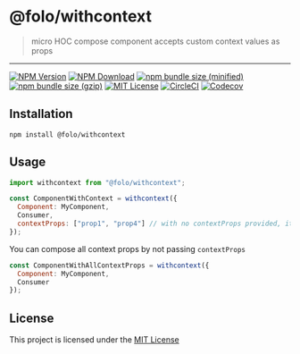# @folo/withcontext

> micro HOC compose component accepts custom context values as props

<hr />

<!-- prettier-ignore-start -->
[![NPM Version](https://img.shields.io/npm/v/@folo/withcontext.svg)](https://www.npmjs.com/package/@folo/withcontext)
[![NPM Download](https://img.shields.io/npm/dt/@folo/withcontext.svg)](https://www.npmjs.com/package/@folo/withcontext)
[![npm bundle size (minified)](https://img.shields.io/bundlephobia/min/react.svg)](https://www.npmjs.com/package/@folo/withcontext)
[![npm bundle size (gzip)](https://img.shields.io/bundlephobia/minzip/react.svg)](https://www.npmjs.com/package/@folo/withcontext)
[![MIT License](https://img.shields.io/github/license/mashape/apistatus.svg)](https://github.com/jalal246/folo/blob/master/LICENSE)
[![CircleCI](https://circleci.com/gh/jalal246/folo/tree/master.svg?style=svg)](https://circleci.com/gh/jalal246/folo/tree/master)
[![Codecov](https://img.shields.io/codecov/c/github/jalal246/folo.svg)](https://codecov.io/gh/jalal246/folo)
<!-- prettier-ignore-end -->

## Installation

```
npm install @folo/withcontext
```

## Usage

```js
import withcontext from "@folo/withcontext";

const ComponentWithContext = withcontext({
  Component: MyComponent,
  Consumer,
  contextProps: ["prop1", "prop4"] // with no contextProps provided, it accepts all context props
});
```

You can compose all context props by not passing `contextProps`

```js
const ComponentWithAllContextProps = withcontext({
  Component: MyComponent,
  Consumer
});
```

## License

This project is licensed under the [MIT License](https://github.com/jalal246/folo/blob/master/LICENSE)
